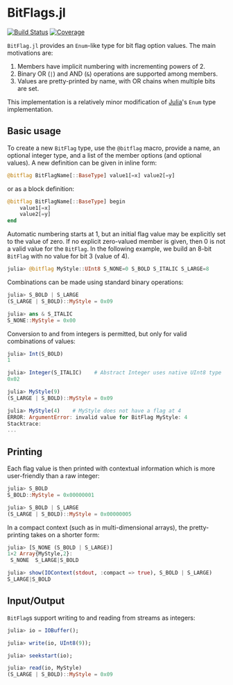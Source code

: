 # BitFlags.jl

[![Build Status](https://github.com/jmert/BitFlags.jl/workflows/CI/badge.svg)](https://github.com/jmert/BitFlags.jl/actions)
[![Coverage](https://codecov.io/gh/jmert/BigFlags.jl/branch/master/graph/badge.svg)](https://codecov.io/gh/jmert/BigFlags.jl)

`BitFlag.jl` provides an `Enum`-like type for bit flag option values. The main
motivations are:

1. Members have implicit numbering with incrementing powers of 2.
2. Binary OR (`|`) and AND (`&`) operations are supported among members.
3. Values are pretty-printed by name, with OR chains when multiple bits are
   set.

This implementation is a relatively minor modification of
[Julia](https://julialang.org/)'s `Enum` type implementation.

## Basic usage

To create a new `BitFlag` type, use the `@bitflag` macro, provide a name, an
optional integer type, and a list of the member options (and optional values).
A new definition can be given in inline form:
```julia
@bitflag BitFlagName[::BaseType] value1[=x] value2[=y]
```
or as a block definition:
```julia
@bitflag BitFlagName[::BaseType] begin
    value1[=x]
    value2[=y]
end
```

Automatic numbering starts at 1, but an initial flag value may be explicitly
set to the value of zero. If no explicit zero-valued member is given, then 0 is
not a valid value for the `BitFlag`. In the following example, we build an
8-bit `BitFlag` with no value for bit 3 (value of 4).
```julia
julia> @bitflag MyStyle::UInt8 S_NONE=0 S_BOLD S_ITALIC S_LARGE=8
```
Combinations can be made using standard binary operations:
```julia
julia> S_BOLD | S_LARGE
(S_LARGE | S_BOLD)::MyStyle = 0x09

julia> ans & S_ITALIC
S_NONE::MyStyle = 0x00
```
Conversion to and from integers is permitted, but only for valid combinations
of values:
```julia
julia> Int(S_BOLD)
1

julia> Integer(S_ITALIC)    # Abstract Integer uses native UInt8 type
0x02

julia> MyStyle(9)
(S_LARGE | S_BOLD)::MyStyle = 0x09

julia> MyStyle(4)    # MyStyle does not have a flag at 4
ERROR: ArgumentError: invalid value for BitFlag MyStyle: 4
Stacktrace:
...
```

## Printing

Each flag value is then printed with contextual information which is more
user-friendly than a raw integer:
```julia
julia> S_BOLD
S_BOLD::MyStyle = 0x00000001

julia> S_BOLD | S_LARGE
(S_LARGE | S_BOLD)::MyStyle = 0x00000005
```
In a compact context (such as in multi-dimensional arrays), the pretty-printing
takes on a shorter form:
```julia
julia> [S_NONE (S_BOLD | S_LARGE)]
1×2 Array{MyStyle,2}:
 S_NONE  S_LARGE|S_BOLD

julia> show(IOContext(stdout, :compact => true), S_BOLD | S_LARGE)
S_LARGE|S_BOLD
```

## Input/Output

`BitFlag`s support writing to and reading from streams as integers:
```julia
julia> io = IOBuffer();

julia> write(io, UInt8(9));

julia> seekstart(io);

julia> read(io, MyStyle)
(S_LARGE | S_BOLD)::MyStyle = 0x09
```
